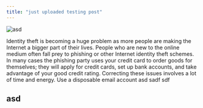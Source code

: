 ```yaml
---
title: "just uploaded testing post"
---
```


![asd](http://1.bp.blogspot.com/-tGNrhkp6Uq0/VFEGlhTT19I/AAAAAAAAGWM/9J9XZU_GtHQ/s700/twitter-archive-eraser-screenshot-step1.png)

Identity theft is becoming a huge problem as more people are making the Internet a bigger part of their lives. People who are new to the online medium often fall prey to phishing or other Internet identity theft schemes. In many cases the phishing party uses your credit card to order goods for themselves; they will apply for credit cards, set up bank accounts, and take advantage of your good credit rating. Correcting these issues involves a lot of time and energy.
Use a disposable email account asd sadf sdf

## asd
